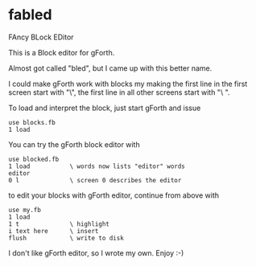 # fabled
FAncy BLock EDitor

This is a Block editor for gForth.

Almost got called "bled", but I came up with this better name.

I could make gForth work with blocks my making
the first line in the first screen start with "\\",
the first line in all other screens start with "\ ".

To load and interpret the block, just start gForth and issue

    use blocks.fb
    1 load

You can try the gForth block editor with

    use blocked.fb
    1 load           \ words now lists "editor" words
    editor
    0 l              \ screen 0 describes the editor

to edit your blocks with gForth editor, continue from above with

    use my.fb
    1 load
    1 t              \ highlight
    i text here      \ insert
    flush            \ write to disk

I don't like gForth editor, so I wrote my own.
Enjoy :-)
